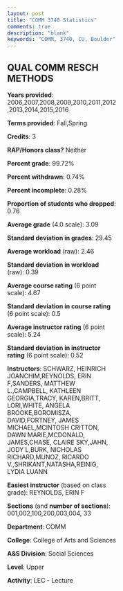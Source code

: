 ```yaml
---
layout: post
title: "COMM 3740 Statistics"
comments: true
description: "blank"
keywords: "COMM, 3740, CU, Boulder"
--- 
```

<head>
<script src="https://ajax.googleapis.com/ajax/libs/jquery/2.1.3/jquery.min.js"></script>
<script src="https://dl.dropboxusercontent.com/s/pc42nxpaw1ea4o9/highcharts.js?dl=0"></script>
<!-- <script src="../assets/js/highcharts.js"></script> -->
<style type="text/css">@font-face {
	font-family: "Bebas Neue";
	src: url(https://www.filehosting.org/file/details/544349/BebasNeue%20Regular.otf) format("opentype");
	}
	h1.Bebas { 
		font-family: "Bebas Neue", Verdana, Tahoma;
	}
</style>
</head>
<body>
	<div id="container" style="float: right; width: 45%; height: 88%; margin-left: 2.5%; margin-right: 2.5%;"></div>
	<script language="JavaScript">
		$(document).ready(function() {
		var chart = {type: 'column'};
		var title = {text: 'Grade Distribution'};
		var xAxis = {categories: ['A','B','C','D','F'],crosshair: true};
		var yAxis = {min: 0,title: {text: 'Percentage'}};
		var tooltip = {headerFormat: '<center><b><span style="font-size:20px">{point.key}</span></b></center>',
		               pointFormat: '<td style="padding:0"><b>{point.y:.1f}%</b></td>',
		               footerFormat: '</table>',shared: true,useHTML: true};
		var plotOptions = {column: {pointPadding: 0.0,borderWidth: 0}};  
		var credits = {enabled: false};var series= [{name: 'Percent',data: [34.8,48.46,13.44,2.31,0.99,]}];
		var json = {};
		json.chart = chart;
		json.title = title;
		json.tooltip = tooltip;
		json.xAxis = xAxis;
		json.yAxis = yAxis;  
		json.series = series;
		json.plotOptions = plotOptions;  
		json.credits = credits;
		$('#container').highcharts(json);
	});
	</script>
</body>
			   
## QUAL COMM RESCH METHODS

**Years provided**: 2006,2007,2008,2009,2010,2011,2012,2013,2014,2015,2016

**Terms provided**: Fall,Spring

**Credits**: 3

**RAP/Honors class?** Neither

**Percent grade**: 99.72%

**Percent withdrawn**: 0.74%

**Percent incomplete**: 0.28%

**Proportion of students who dropped**: 0.76

**Average grade** (4.0 scale): 3.09

**Standard deviation in grades**: 29.45

**Average workload** (raw): 2.46

**Standard deviation in workload** (raw): 0.39

**Average course rating** (6 point scale): 4.67

**Standard deviation in course rating** (6 point scale): 0.5

**Average instructor rating** (6 point scale): 5.24

**Standard deviation in instructor rating** (6 point scale): 0.52

**Instructors**: SCHWARZ, HEINRICH JOANCHIM,REYNOLDS, ERIN F,SANDERS, MATTHEW L.,CAMPBELL, KATHLEEN GEORGIA,TRACY, KAREN,BRITT, LORI,WHITE, ANGELA BROOKE,BOROMISZA, DAVID,FORTNEY, JAMES MICHAEL,MCINTOSH CRITTON, DAWN MARIE,MCDONALD, JAMES,CHASE, CLAIRE SKY,JAHN, JODY L,BURK, NICHOLAS RICHARD,MUNOZ, RICARDO V.,SHRIKANT,NATASHA,REINIG, LYDIA LUANN

**Easiest instructor** (based on class grade): REYNOLDS, ERIN F

**Sections** (and **number of sections**): 001,002,100,200,003,004, 33

**Department**: COMM

**College**: College of Arts and Sciences

**A&S Division**: Social Sciences

**Level**: Upper

**Activity**: LEC - Lecture
